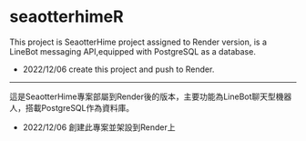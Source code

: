 # seaotterhimeR

This project is SeaotterHime project assigned to Render version, is a LineBot messaging API,equipped with PostgreSQL as a database.

* 2022/12/06 create this project and push to Render.

***

這是SeaotterHime專案部屬到Render後的版本，主要功能為LineBot聊天型機器人，搭載PostgreSQL作為資料庫。

* 2022/12/06 創建此專案並架設到Render上
